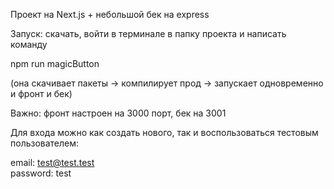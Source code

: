 Проект на Next.js + небольшой бек на express

Запуск: скачать, войти в терминале в папку проекта и написать команду

npm run magicButton

(она скачивает пакеты -> компилирует прод -> запускает одновременно и фронт и бек)

Важно: фронт настроен на 3000 порт, бек на 3001

Для входа можно как создать нового, так и воспользоваться тестовым пользователем:

email: test@test.test  
password: test
